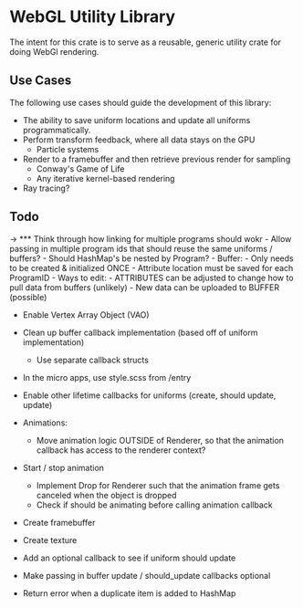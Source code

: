 # WebGL Utility Library

The intent for this crate is to serve as a reusable, generic utility crate for doing WebGl rendering.

## Use Cases

The following use cases should guide the development of this library:

- The ability to save uniform locations and update all uniforms programmatically.
- Perform transform feedback, where all data stays on the GPU
    - Particle systems
- Render to a framebuffer and then retrieve previous render for sampling
    - Conway's Game of Life
    - Any iterative kernel-based rendering
- Ray tracing?

## Todo
-> *** Think through how linking for multiple programs should wokr
    - Allow passing in multiple program ids that should reuse the same uniforms / buffers?
    - Should HashMap's be nested by Program?
    - Buffer:
        - Only needs to be created & initialized ONCE 
        - Attribute location must be saved for each ProgramID
        - Ways to edit:
            - ATTRIBUTES can be adjusted to change how to pull data from buffers (unlikely)
            - New data can be uploaded to BUFFER (possible)

- Enable Vertex Array Object (VAO)

- Clean up buffer callback implementation (based off of uniform implementation)
    - Use separate callback structs


- In the micro apps, use style.scss from /entry

- Enable other lifetime callbacks for uniforms (create, should update, update)

- Animations:
    - Move animation logic OUTSIDE of Renderer, so that the animation callback has access to the renderer context?

- Start / stop animation
    - Implement Drop for Renderer such that the animation frame gets canceled when the object is dropped
    - Check if should be animating before calling animation callback

- Create framebuffer
- Create texture

- Add an optional callback to see if uniform should update
- Make passing in buffer update / should_update callbacks optional

- Return error when a duplicate item is added to HashMap